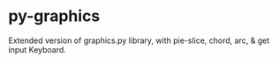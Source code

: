 # py-graphics
Extended version of graphics.py library, with pie-slice, chord, arc, &amp; get input Keyboard.
